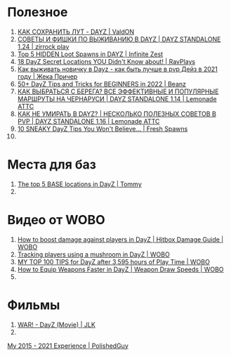 # Полезное
1. [КАК СОХРАНИТЬ ЛУТ - DAYZ | ValdON](https://www.youtube.com/watch?v=XV8q3lntLL4)
2. [СОВЕТЫ И ФИШКИ ПО ВЫЖИВАНИЮ В DAYZ | DAYZ STANDALONE 1.24 | zirrock play](https://www.youtube.com/watch?v=6wCRst7L-mw)
3. [Top 5 HIDDEN Loot Spawns in DAYZ | Infinite Zest](https://www.youtube.com/watch?v=oaVSaNC-dUI)
4. [18 DayZ Secret Locations YOU Didn't Know about! | RavPlays](https://www.youtube.com/watch?v=lOA2VKohUgA)
5. [Как выживать новичку в Dayz - как быть лучше в pvp Дейз в 2021 году | Жека Причер](https://www.youtube.com/watch?v=46qeZDcIGHU)
6. [50+ DayZ Tips and Tricks for BEGINNERS in 2022 | Beanz](https://www.youtube.com/watch?v=uUTbYqV3nFc)
7. [КАК ВЫБРАТЬСЯ С БЕРЕГА? ВСЕ ЭФФЕКТИВНЫЕ И ПОПУЛЯРНЫЕ МАРШРУТЫ НА ЧЕРНАРУСИ | DAYZ STANDALONE 1.14 | Lemonade ATTC](https://www.youtube.com/watch?v=ihGjdNHgQsk)
8. [КАК НЕ УМИРАТЬ В DAYZ? | НЕСКОЛЬКО ПОЛЕЗНЫХ СОВЕТОВ В PVP | DAYZ STANDALONE 1.16 | Lemonade ATTC](https://www.youtube.com/watch?v=iFYtLNByCF4)
9. [10 SNEAKY DayZ Tips You Won't Believe... | Fresh Spawns](https://www.youtube.com/watch?v=m5dVjMjIDqo)
10. 

# Места для баз
1. [The top 5 BASE locations in DayZ | Tommy](https://www.youtube.com/watch?v=e4HbFRk3kkw)
2. 

# Видео от WOBO
1. [How to boost damage against players in DayZ | Hitbox Damage Guide | WOBO](https://www.youtube.com/watch?v=ypjbrkkUFPQ)
2. [Tracking players using a mushroom in DayZ | WOBO](https://www.youtube.com/watch?v=4UW1NPLgI5o)
3. [MY TOP 100 TIPS for DayZ after 3,595 hours of Play Time | WOBO](https://www.youtube.com/watch?v=Z8CD3aez6Oo)
4. [How to Equip Weapons Faster in DayZ | Weapon Draw Speeds | WOBO](https://www.youtube.com/watch?v=NtyiZRBvb38)
5. 

# Фильмы
1. [WAR! - DayZ (Movie) | JLK](https://www.youtube.com/watch?v=G3rXsSG5gFg)
2. 



[My 2015 - 2021 Experience | PolishedGuy](https://www.youtube.com/watch?v=ORlk6ZndXVg)
